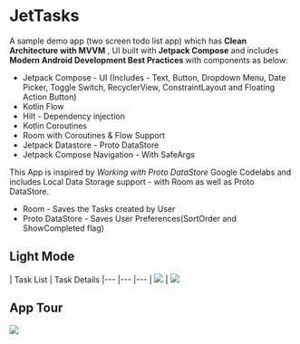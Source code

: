 # JetTasks
A sample demo app (two screen todo list app) which has **Clean Architecture with MVVM** , UI built with **Jetpack Compose** and includes **Modern Android Development Best Practices** with components as below:

- Jetpack Compose - UI
(Includes - Text, Button, Dropdown Menu, Date Picker, Toggle Switch, RecyclerView, ConstraintLayout and Floating Action Button)
- Kotlin Flow
- Hilt - Dependency injection
- Kotlin Coroutines
- Room with Coroutines & Flow Support
- Jetpack Datastore - Proto DataStore
- Jetpack Compose Navigation - With SafeArgs

This App is inspired by *Working with Proto DataStore* Google Codelabs and includes Local Data Storage support - with Room as well as Proto DataStore.

- Room - Saves the Tasks created by User
- Proto DataStore - Saves User Preferences(SortOrder and ShowCompleted flag)

## Light Mode

|   Task List   |   Task Details
|---	|---	|---
|  ![](https://github.com/bhavnathacker/JetTasks/blob/master/demo/light_task_list.png)  |  ![](https://github.com/bhavnathacker/JetTasks/blob/master/demo/light_task_detail.png)   

## App Tour

 ![](https://github.com/bhavnathacker/JetTasks/blob/master/demo/app_tour_demo.gif)



